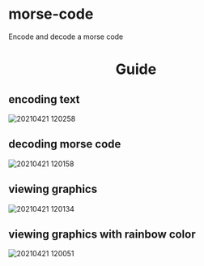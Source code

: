 # morse-code
Encode and decode a morse code

<h1 align="center"> Guide </h1>

## encoding text
<img src="https://s3.gifyu.com/images/20210421_120258.png" alt="20210421 120258" border="0">

## decoding morse code
<img src="https://s3.gifyu.com/images/20210421_120158.png" alt="20210421 120158" border="0">

## viewing graphics
<img src="https://s3.gifyu.com/images/20210421_120134.png" alt="20210421 120134" border="0">

## viewing graphics with rainbow color
<img src="https://s3.gifyu.com/images/20210421_120051.png" alt="20210421 120051" border="0">
